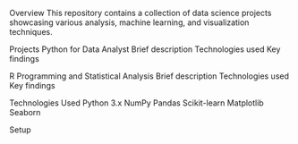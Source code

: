 Overview
This repository contains a collection of data science projects showcasing various analysis, machine learning, and visualization techniques.

Projects
Python for Data Analyst
Brief description
Technologies used
Key findings

R Programming and Statistical Analysis
Brief description
Technologies used
Key findings

Technologies Used
Python 3.x
NumPy
Pandas
Scikit-learn
Matplotlib
Seaborn

Setup
